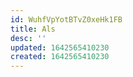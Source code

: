 ```yaml
---
id: WuhfVpYotBTvZ0xeHk1FB
title: Als
desc: ''
updated: 1642565410230
created: 1642565410230
---
```


